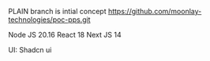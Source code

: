 PLAIN branch is intial concept
https://github.com/moonlay-technologies/poc-pps.git

Node JS 20.16
React 18
Next JS 14

UI:
Shadcn ui
